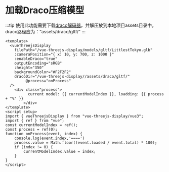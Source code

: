 # 加载Draco压缩模型

:::tip
使用此功能需要下载[draco解码器](https://github.com/king2088/vue-threejs-display/vue3/blob/master/public/assets/draco.7z)，并解压放到本地项目assets目录中，draco路径应为：“assets/draco/gltf/”
:::
<LoaderDracoModel/>

```vue
<template>
  <vueThreejsDisplay
    filePath="/vue-threejs-display/models/gltf/LittlestTokyo.glb"
    :cameraPosition="{ x: 10, y: 700, z: 1000 }"
    :enableDraco="true"
    outputEncoding="sRGB"
    :height="350"
    backgroundColor="#F2F2F2"
    dracoDir="/vue-threejs-display//assets/draco/gltf/"
		 @process="onProcess"
  />
	<div class="process">
	      current model: {{ currentModelIndex }}, loadding: {{ process + "%" }}
	    </div>
</template>
<script setup>
import { vueThreejsDisplay } from "vue-threejs-display/vue3";
import { ref } from "vue";
const currentModelIndex = ref();
const process = ref(0);
function onProcess(event, index) {
	console.log(event,index,'====')
	process.value = Math.floor((event.loaded / event.total) * 100);
	if (index != 0) {
		currentModelIndex.value = index;
	}
}
</script>

```

